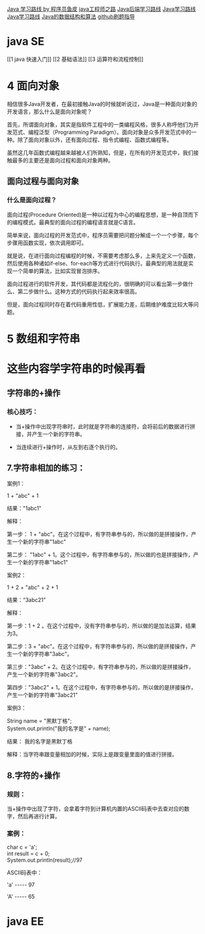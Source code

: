 [Java 学习路线 by 程序员鱼皮](https://github.com/liyupi/codefather/blob/main/%E5%AD%A6%E4%B9%A0%E8%B7%AF%E7%BA%BF/Java%E5%AD%A6%E4%B9%A0%E8%B7%AF%E7%BA%BF%20by%20%E7%A8%8B%E5%BA%8F%E5%91%98%E9%B1%BC%E7%9A%AE.md)
[java工程师之路](https://hollischuang.gitee.io/tobetopjavaer/#/menu?id=%E7%9B%AE%E5%BD%95)
[Java后端学习路线](https://zhuanlan.zhihu.com/p/652601404)
[Java学习路线](https://www.zhihu.com/tardis/bd/art/377897661?source_id=1001)
[Java学习路线](https://www.bilibili.com/read/cv27536199/?jump_opus=1)
[Java的数据结构和算法](https://blog.csdn.net/qq_43422402/article/details/136663325)
[github刷题指导](https://github.com/labuladong/fucking-algorithm)
# java SE

[[1 java 快速入门]]
[[2 基础语法]]
[[3 运算符和流程控制]]

# 4 面向对象

相信很多Java开发者，在最初接触Java的时候就听说过，Java是一种面向对象的开发语言，那么什么是面向对象呢？

首先，所谓面向对象，其实是指软件工程中的一类编程风格，很多人称呼他们为开发范式、编程泛型（Programming Paradigm）。面向对象是众多开发范式中的一种。除了面向对象以外，还有面向过程、指令式编程、函数式编程等。

虽然这几年函数式编程越来越被人们所熟知，但是，在所有的开发范式中，我们接触最多的主要还是面向过程和面向对象两种。

## 面向过程与面向对象
### 什么是面向过程？

面向过程(Procedure Oriented)是一种以过程为中心的编程思想，是一种自顶而下的编程模式。最典型的面向过程的编程语言就是C语言。

简单来说，面向过程的开发范式中，程序员需要把问题分解成一个一个步骤，每个步骤用函数实现，依次调用即可。

就是说，在进行面向过程编程的时候，不需要考虑那么多，上来先定义一个函数，然后使用各种诸如if-else、for-each等方式进行代码执行。最典型的用法就是实现一个简单的算法，比如实现冒泡排序。

面向过程进行的软件开发，其代码都是流程化的，很明确的可以看出第一步做什么、第二步做什么。这种方式的代码执行起来效率很高。

但是，面向过程同时存在着代码重用性低，扩展能力差，后期维护难度比较大等问题。

# 5 数组和字符串



# 这些内容学字符串的时候再看
## 字符串的+操作

### 核心技巧：

- 当+操作中出现字符串时，此时就是字符串的连接符，会将前后的数据进行拼接，并产生一个新的字符串。
    
- 当连续进行+操作时，从左到右逐个执行的。
    

## 7.字符串相加的练习：

案例1：

1 + "abc" + 1

结果："1abc1"

解释：

第一步： 1 + "abc"。在这个过程中，有字符串参与的，所以做的是拼接操作，产生一个新的字符串"1abc"

第二步： "1abc" + 1。这个过程中，有字符串参与的，所以做的也是拼接操作，产生一个新的字符串"1abc1"

案例2：

1 + 2 + "abc" + 2 + 1

结果：“3abc21”

解释：

第一步：1 + 2 。在这个过程中，没有字符串参与的，所以做的是加法运算，结果为3。

第二步：3 + "abc"。在这个过程中，有字符串参与的，所以做的是拼接操作，产生一个新的字符串"3abc"。

第三步："3abc" + 2。在这个过程中，有字符串参与的，所以做的是拼接操作，产生一个新的字符串"3abc2"。

第四步："3abc2" + 1。在这个过程中，有字符串参与的，所以做的是拼接操作，产生一个新的字符串“3abc21”

案例3：

String name = "黑默丁格";  
System.out.println("我的名字是" + name);

结果： 我的名字是黑默丁格

解释：当字符串跟变量相加的时候，实际上是跟变量里面的值进行拼接。

## 8.字符的+操作

### 规则：

当+操作中出现了字符，会拿着字符到计算机内置的ASCII码表中去查对应的数字，然后再进行计算。

### 案例：

char c = 'a';  
int result = c + 0;  
System.out.println(result);//97

ASCII码表中：

'a' ----- 97

'A' ----- 65

























# java EE



